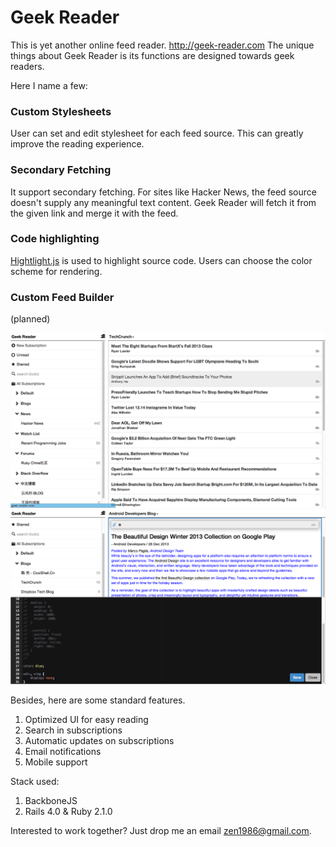 # Geek Reader

This is yet another online feed reader. http://geek-reader.com
The unique things about Geek Reader is its functions are designed towards geek readers.

Here I name a few:

### Custom Stylesheets
User can set and edit stylesheet for each feed source. This can greatly improve the reading experience.

### Secondary Fetching
It support secondary fetching. For sites like Hacker News, the feed source doesn't supply any meaningful text content. Geek Reader will fetch it from the given link and merge it with the feed.

### Code highlighting
[Hightlight.js](http://highlightjs.org/) is used to highlight source code. Users can choose the color scheme for rendering.

### Custom Feed Builder
(planned)

![alt text](https://github.com/coderek/geek-reader/blob/master/app/assets/images/demo2.png "Logo Title Text 1")
![alt text](https://github.com/coderek/geek-reader/blob/master/app/assets/images/demo1.png "Logo Title Text 1")

Besides, here are some standard features.

1. Optimized UI for easy reading 
1. Search in subscriptions
1. Automatic updates on subscriptions
1. Email notifications
1. Mobile support


Stack used:

1. BackboneJS
2. Rails 4.0 & Ruby 2.1.0


Interested to work together? Just drop me an email zen1986@gmail.com.
